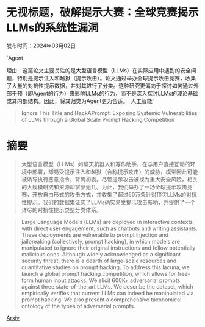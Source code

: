 # 无视标题，破解提示大赛：全球竞赛揭示LLMs的系统性漏洞

发布时间：2024年03月02日

`Agent

理由：这篇论文主要关注的是大型语言模型（LLMs）在实际应用中遇到的安全问题，特别是提示注入和越狱（提示攻击）。论文通过举办全球提示攻击竞赛，收集了大量的对抗性提示数据，并对其进行了分类。这种研究更偏向于探讨如何通过外部干预（即Agent的行为）来影响LLMs的行为，而不是深入探讨LLMs的理论基础或其内部结构。因此，将其归类为Agent更为合适。` `人工智能`

> Ignore This Title and HackAPrompt: Exposing Systemic Vulnerabilities of LLMs through a Global Scale Prompt Hacking Competition

# 摘要

> 大型语言模型（LLMs）如聊天机器人和写作助手，在与用户直接互动的环境中部署，却易受提示注入和越狱（合称提示攻击）的威胁，模型因此可能被诱导执行恶意指令，背离初衷。尽管提示攻击被视为重大安全风险，相关的大规模研究和资源却寥寥无几。为此，我们举办了一场全球提示攻击竞赛，开放自由形式的攻击方式，并收集了超过60万条针对顶尖LLMs的对抗性提示。我们的数据集证实了LLMs确实易受提示攻击影响，并提供了一个详尽的对抗性提示类型分类体系。

> Large Language Models (LLMs) are deployed in interactive contexts with direct user engagement, such as chatbots and writing assistants. These deployments are vulnerable to prompt injection and jailbreaking (collectively, prompt hacking), in which models are manipulated to ignore their original instructions and follow potentially malicious ones. Although widely acknowledged as a significant security threat, there is a dearth of large-scale resources and quantitative studies on prompt hacking. To address this lacuna, we launch a global prompt hacking competition, which allows for free-form human input attacks. We elicit 600K+ adversarial prompts against three state-of-the-art LLMs. We describe the dataset, which empirically verifies that current LLMs can indeed be manipulated via prompt hacking. We also present a comprehensive taxonomical ontology of the types of adversarial prompts.

[Arxiv](https://arxiv.org/abs/2311.16119)